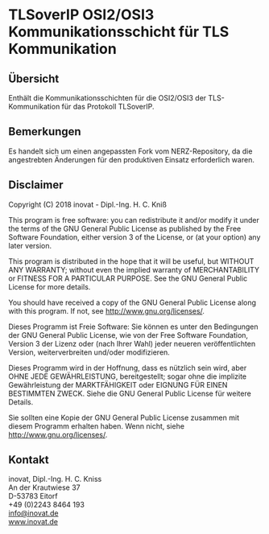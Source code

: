 # TLSoverIP OSI2/OSI3 Kommunikationsschicht für TLS Kommunikation

## Übersicht

Enthält die Kommunikationsschichten für die OSI2/OSI3 der TLS-Kommunikation für das
Protokoll TLSoverIP.
  
  
## Bemerkungen

Es handelt sich um einen angepassten Fork vom NERZ-Repository, da die angestrebten Änderungen für den
produktiven Einsatz erforderlich waren.

## Disclaimer

Copyright (C) 2018 inovat - Dipl.-Ing. H. C. Kniß

This program is free software: you can redistribute it and/or modify
it under the terms of the GNU General Public License as published by
the Free Software Foundation, either version 3 of the License, or
(at your option) any later version.

This program is distributed in the hope that it will be useful,
but WITHOUT ANY WARRANTY; without even the implied warranty of
MERCHANTABILITY or FITNESS FOR A PARTICULAR PURPOSE.  See the
GNU General Public License for more details.

You should have received a copy of the GNU General Public License
along with this program.  If not, see <http://www.gnu.org/licenses/>.

Dieses Programm ist Freie Software: Sie können es unter den Bedingungen
der GNU General Public License, wie von der Free Software Foundation,
Version 3 der Lizenz oder (nach Ihrer Wahl) jeder neueren
veröffentlichten Version, weiterverbreiten und/oder modifizieren.

Dieses Programm wird in der Hoffnung, dass es nützlich sein wird, aber
OHNE JEDE GEWÄHRLEISTUNG, bereitgestellt; sogar ohne die implizite
Gewährleistung der MARKTFÄHIGKEIT oder EIGNUNG FÜR EINEN BESTIMMTEN ZWECK.
Siehe die GNU General Public License für weitere Details.

Sie sollten eine Kopie der GNU General Public License zusammen mit diesem
Programm erhalten haben. Wenn nicht, siehe <http://www.gnu.org/licenses/>.

## Kontakt
                                                                             
inovat, Dipl.-Ing. H. C. Kniss                                                                     
An der Krautwiese 37                                                                                     
D-53783 Eitorf                                                                                       
+49 (0)2243 8464 193                                                                                 
info@inovat.de                                                                                        
www.inovat.de
